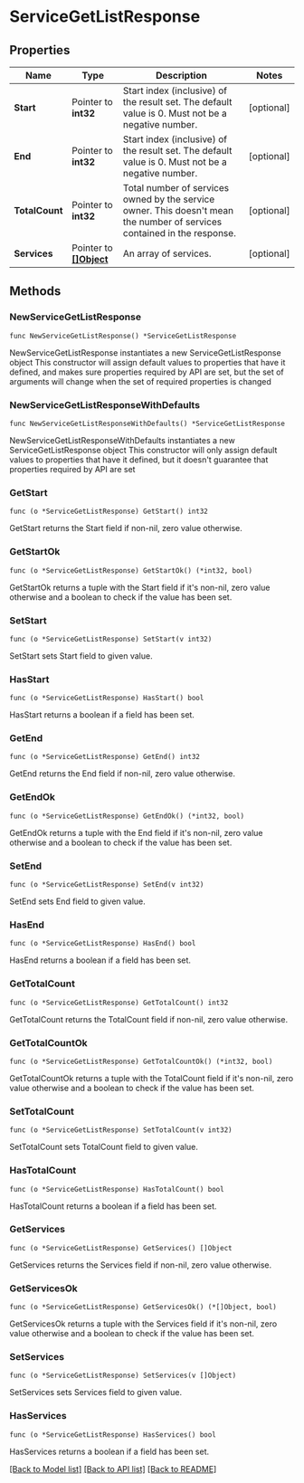 # ServiceGetListResponse

## Properties

Name | Type | Description | Notes
------------ | ------------- | ------------- | -------------
**Start** | Pointer to **int32** | Start index (inclusive) of the result set. The default value is 0. Must not be a negative number.  | [optional] 
**End** | Pointer to **int32** | Start index (inclusive) of the result set. The default value is 0. Must not be a negative number.  | [optional] 
**TotalCount** | Pointer to **int32** | Total number of services owned by the service owner. This doesn&#39;t mean the number of services contained in the response.  | [optional] 
**Services** | Pointer to [**[]Object**](Object.md) | An array of services.  | [optional] 

## Methods

### NewServiceGetListResponse

`func NewServiceGetListResponse() *ServiceGetListResponse`

NewServiceGetListResponse instantiates a new ServiceGetListResponse object
This constructor will assign default values to properties that have it defined,
and makes sure properties required by API are set, but the set of arguments
will change when the set of required properties is changed

### NewServiceGetListResponseWithDefaults

`func NewServiceGetListResponseWithDefaults() *ServiceGetListResponse`

NewServiceGetListResponseWithDefaults instantiates a new ServiceGetListResponse object
This constructor will only assign default values to properties that have it defined,
but it doesn't guarantee that properties required by API are set

### GetStart

`func (o *ServiceGetListResponse) GetStart() int32`

GetStart returns the Start field if non-nil, zero value otherwise.

### GetStartOk

`func (o *ServiceGetListResponse) GetStartOk() (*int32, bool)`

GetStartOk returns a tuple with the Start field if it's non-nil, zero value otherwise
and a boolean to check if the value has been set.

### SetStart

`func (o *ServiceGetListResponse) SetStart(v int32)`

SetStart sets Start field to given value.

### HasStart

`func (o *ServiceGetListResponse) HasStart() bool`

HasStart returns a boolean if a field has been set.

### GetEnd

`func (o *ServiceGetListResponse) GetEnd() int32`

GetEnd returns the End field if non-nil, zero value otherwise.

### GetEndOk

`func (o *ServiceGetListResponse) GetEndOk() (*int32, bool)`

GetEndOk returns a tuple with the End field if it's non-nil, zero value otherwise
and a boolean to check if the value has been set.

### SetEnd

`func (o *ServiceGetListResponse) SetEnd(v int32)`

SetEnd sets End field to given value.

### HasEnd

`func (o *ServiceGetListResponse) HasEnd() bool`

HasEnd returns a boolean if a field has been set.

### GetTotalCount

`func (o *ServiceGetListResponse) GetTotalCount() int32`

GetTotalCount returns the TotalCount field if non-nil, zero value otherwise.

### GetTotalCountOk

`func (o *ServiceGetListResponse) GetTotalCountOk() (*int32, bool)`

GetTotalCountOk returns a tuple with the TotalCount field if it's non-nil, zero value otherwise
and a boolean to check if the value has been set.

### SetTotalCount

`func (o *ServiceGetListResponse) SetTotalCount(v int32)`

SetTotalCount sets TotalCount field to given value.

### HasTotalCount

`func (o *ServiceGetListResponse) HasTotalCount() bool`

HasTotalCount returns a boolean if a field has been set.

### GetServices

`func (o *ServiceGetListResponse) GetServices() []Object`

GetServices returns the Services field if non-nil, zero value otherwise.

### GetServicesOk

`func (o *ServiceGetListResponse) GetServicesOk() (*[]Object, bool)`

GetServicesOk returns a tuple with the Services field if it's non-nil, zero value otherwise
and a boolean to check if the value has been set.

### SetServices

`func (o *ServiceGetListResponse) SetServices(v []Object)`

SetServices sets Services field to given value.

### HasServices

`func (o *ServiceGetListResponse) HasServices() bool`

HasServices returns a boolean if a field has been set.


[[Back to Model list]](../README.md#documentation-for-models) [[Back to API list]](../README.md#documentation-for-api-endpoints) [[Back to README]](../README.md)


